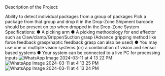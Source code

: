 Description of the Project:

Ability to detect individual packages from a group of packages
Pick a package from that group and drop it in the Drop-Zone
Shipment barcode should be present on top when dropped in the Drop-Zone
System Specifications: ● A picking arm ● A picking methodology for end effector such as Claw/clamp/Gripper/Suction grasp (Advance gripping method like force feedback grasp/haptic feedback grasp can also be used) ● You may use one or multiple vision systems (or) a combination of vision and sensor based systems ● Your system can be connected to a live PC for processing inputs
![WhatsApp Image 2024-03-11 at 4 13 22 PM](https://github.com/Epsilon2507/3D-Robotic-Arm/assets/123639562/79818781-0611-48e5-9119-b0f1054b3133)
![WhatsApp Image 2024-03-11 at 4 13 25 PM](https://github.com/Epsilon2507/3D-Robotic-Arm/assets/123639562/9926a7a1-4b44-4cce-9d59-1ec278c300e3)
![WhatsApp Image 2024-03-11 at 4 13 24 PM](https://github.com/Epsilon2507/3D-Robotic-Arm/assets/123639562/cd46ed35-7dcd-4d7d-bee4-3b7cd932e271)
